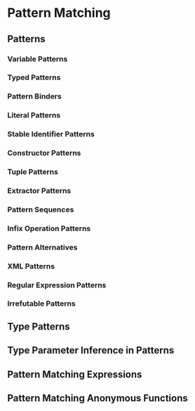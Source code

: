 # Pattern Matching
## Patterns
### Variable Patterns
### Typed Patterns
### Pattern Binders
### Literal Patterns
### Stable Identifier Patterns
### Constructor Patterns
### Tuple Patterns
### Extractor Patterns
### Pattern Sequences
### Infix Operation Patterns
### Pattern Alternatives
### XML Patterns
### Regular Expression Patterns
### Irrefutable Patterns
## Type Patterns
## Type Parameter Inference in Patterns
## Pattern Matching Expressions
## Pattern Matching Anonymous Functions
